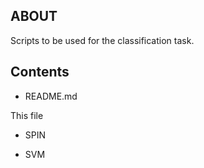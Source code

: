 **ABOUT**
----------------
Scripts to be used for the classification task. 

**Contents**
-------------

* README.md

 This file

* SPIN 

* SVM 
